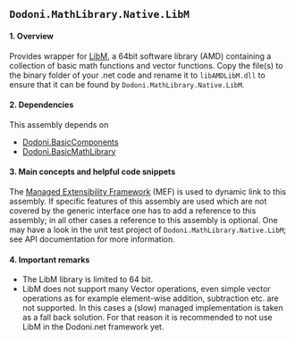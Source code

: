 ## `Dodoni.MathLibrary.Native.LibM`

#### 1. Overview
Provides wrapper for [LibM](http://developer.amd.com/tools-and-sdks/cpu-development/libm/), a 64bit software library (AMD) containing a 
collection of basic math functions and vector functions. Copy the file(s) to the binary folder of your .net code and rename it to `libAMDLibM.dll` 
to ensure that it can be found by `Dodoni.MathLibrary.Native.LibM`. 

#### 2. Dependencies
This assembly depends on 
* [Dodoni.BasicComponents](BasicComponents)
* [Dodoni.BasicMathLibrary](BasicMathLibrary)

#### 3. Main concepts and helpful code snippets
The [Managed Extensibility Framework](http://en.wikipedia.org/wiki/Managed_Extensibility_Framework) (MEF) is used to dynamic link to this 
assembly. If specific features of this assembly are used which are not covered by the generic interface one has to add a reference to this 
assembly; in all other cases a reference to this assembly is optional. One may have a look in the unit test project of `Dodoni.MathLibrary.Native.LibM`; 
see API documentation for more information.

#### 4. Important remarks
* The LibM library is limited to 64 bit. 
* LibM does not support many Vector operations, even simple vector operations as for example element-wise addition, subtraction etc. are not supported. 
In this cases a (slow) managed implementation is taken as a fall back solution. For that reason it is recommended to not use LibM in the Dodoni.net framework yet.


